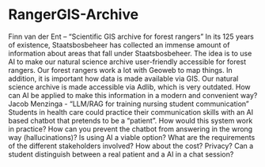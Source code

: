 # RangerGIS-Archive

Finn van der Ent – “Scientific GIS archive for forest rangers”
In its 125 years of existence, Staatsbosbeheer has collected an immense amount of information about areas that fall under Staatsbosbeheer. The idea is to use AI to make our natural science archive user-friendly accessible for forest rangers. Our forest rangers work a lot with Geoweb to map things. In addition, it is important how data is made available via GIS. Our natural science archive is made accessible via Adlib, which is very outdated. How can AI be applied to make this information in a modern and convenient way?
Jacob Menzinga - “LLM/RAG for training nursing student communication”
Students in health care could practice their communication skills with an AI based chatbot that pretends to be a “patient”. How would this system work in practice? How can you prevent the chatbot from answering in the wrong way (hallucinations)? Is using AI a viable option? What are the requirements of the different stakeholders involved? How about the cost? Privacy? Can a student distinguish between a real patient and a AI in a chat session?
